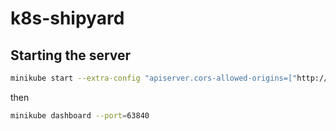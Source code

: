 # k8s-shipyard

## Starting the server

```bash
minikube start --extra-config "apiserver.cors-allowed-origins=["http://boot.dev"]"
```

then

```bash
minikube dashboard --port=63840
```
